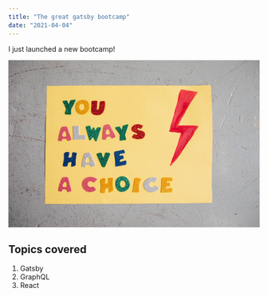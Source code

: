 ```yaml
---
title: "The great gatsby bootcamp"
date: "2021-04-04"
---
```


I just launched a new bootcamp!

![Grass](./img.jpg)

## Topics covered

1. Gatsby
1. GraphQL
1. React
